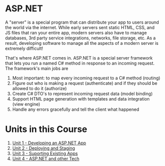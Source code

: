 **ASP.NET**
=============================
A "server" is a special program that can distribute your app to users around the world via the internet.  While early servers sent static HTML, CSS, and JS files that ran your entire app, modern servers also have to manage databases, 3rd party service integrations, networks, file storage, etc.  As a result, developing software to manage all the aspects of a modern server is extremely difficult!

That's where ASP.NET comes in.  ASP.NET is a special server framework that lets you run a named C# method in response to an incoming request.  The framework's main jobs are

1. Most important: to map every incoming request to a C# method (routing)
2. Figure out who is making a request (authenticate) and if they should be allowed to do it (authorize)
3. Create C# DTO's to represent incoming request data (model binding)
4. Support HTML page generation with templates and data integration (view engine)
5. Handle any errors gracefully and tell the client what happened

**Units in this Course**
===========
1. [Unit 1 - Developing an ASP.NET App](unit-1-developing-an-asp.net-app)
2. [Unit 2 - Deploying and Staging](lesson-2-handling-client-requests.md)
3. [Unit 3 - Suporting Existing Apps](lesson-3-rad-templates-and-view-helpers.md)
4. [Unit 4 - ASP.NET and other Tech](lesson-4-partial-views-and-ajax.md)